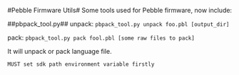 #Pebble Firmware Utils#
Some tools used for Pebble firmware, now include:

##pbpack_tool.py##
unpack: `pbpack_tool.py unpack foo.pbl [output_dir]`

pack: `pbpack_tool.py pack fool.pbl [some raw files to pack]`

It will unpack or pack language file.

`MUST set sdk path environment variable firstly`
